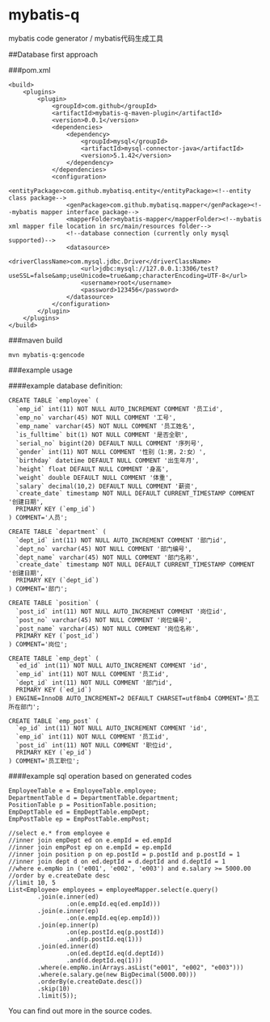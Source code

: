 # mybatis-q
mybatis code generator / mybatis代码生成工具

##Database first approach

###pom.xml

	<build>
	    <plugins>
	        <plugin>
	            <groupId>com.github</groupId>
	            <artifactId>mybatis-q-maven-plugin</artifactId>
	            <version>0.0.1</version>
	            <dependencies>
	                <dependency>
	                    <groupId>mysql</groupId>
	                    <artifactId>mysql-connector-java</artifactId>
	                    <version>5.1.42</version>
	                </dependency>
	            </dependencies>
	            <configuration>
	                <entityPackage>com.github.mybatisq.entity</entityPackage><!--entity class package-->
	                <genPackage>com.github.mybatisq.mapper</genPackage><!--mybatis mapper interface package-->
	                <mapperFolder>mybatis-mapper</mapperFolder><!--mybatis xml mapper file location in src/main/resources folder-->
	                <!--database connection (currently only mysql supported)-->
	                <datasource>
	                    <driverClassName>com.mysql.jdbc.Driver</driverClassName>
	                    <url>jdbc:mysql://127.0.0.1:3306/test?useSSL=false&amp;useUnicode=true&amp;characterEncoding=UTF-8</url>
	                    <username>root</username>
	                    <password>123456</password>
	                </datasource>
	            </configuration>
	        </plugin>
	    </plugins>
	</build>

###maven build

	mvn mybatis-q:gencode

###example usage

####example database definition:

	CREATE TABLE `employee` (
	  `emp_id` int(11) NOT NULL AUTO_INCREMENT COMMENT '员工id',
	  `emp_no` varchar(45) NOT NULL COMMENT '工号',
	  `emp_name` varchar(45) NOT NULL COMMENT '员工姓名',
	  `is_fulltime` bit(1) NOT NULL COMMENT '是否全职',
	  `serial_no` bigint(20) DEFAULT NULL COMMENT '序列号',
	  `gender` int(11) NOT NULL COMMENT '性别（1:男，2:女）',
	  `birthday` datetime DEFAULT NULL COMMENT '出生年月',
	  `height` float DEFAULT NULL COMMENT '身高',
	  `weight` double DEFAULT NULL COMMENT '体重',
	  `salary` decimal(10,2) DEFAULT NULL COMMENT '薪资',
	  `create_date` timestamp NOT NULL DEFAULT CURRENT_TIMESTAMP COMMENT '创建日期',
	  PRIMARY KEY (`emp_id`)
	) COMMENT='人员';
	
	CREATE TABLE `department` (
	  `dept_id` int(11) NOT NULL AUTO_INCREMENT COMMENT '部门id',
	  `dept_no` varchar(45) NOT NULL COMMENT '部门编号',
	  `dept_name` varchar(45) NOT NULL COMMENT '部门名称',
	  `create_date` timestamp NOT NULL DEFAULT CURRENT_TIMESTAMP COMMENT '创建日期',
	  PRIMARY KEY (`dept_id`)
	) COMMENT='部门';
	
	CREATE TABLE `position` (
	  `post_id` int(11) NOT NULL AUTO_INCREMENT COMMENT '岗位id',
	  `post_no` varchar(45) NOT NULL COMMENT '岗位编号',
	  `post_name` varchar(45) NOT NULL COMMENT '岗位名称',
	  PRIMARY KEY (`post_id`)
	) COMMENT='岗位';
	
	CREATE TABLE `emp_dept` (
	  `ed_id` int(11) NOT NULL AUTO_INCREMENT COMMENT 'id',
	  `emp_id` int(11) NOT NULL COMMENT '员工id',
	  `dept_id` int(11) NOT NULL COMMENT '部门id',
	  PRIMARY KEY (`ed_id`)
	) ENGINE=InnoDB AUTO_INCREMENT=2 DEFAULT CHARSET=utf8mb4 COMMENT='员工所在部门';
	
	CREATE TABLE `emp_post` (
	  `ep_id` int(11) NOT NULL AUTO_INCREMENT COMMENT 'id',
	  `emp_id` int(11) NOT NULL COMMENT '员工id',
	  `post_id` int(11) NOT NULL COMMENT '职位id',
	  PRIMARY KEY (`ep_id`)
	) COMMENT='员工职位';

####example sql operation based on generated codes

	EmployeeTable e = EmployeeTable.employee;
	DepartmentTable d = DepartmentTable.department;
	PositionTable p = PositionTable.position;
	EmpDeptTable ed = EmpDeptTable.empDept;
	EmpPostTable ep = EmpPostTable.empPost;
	 
	//select e.* from employee e
	//inner join empDept ed on e.empId = ed.empId
	//inner join empPost ep on e.empId = ep.empId
	//inner join position p on ep.postId = p.postId and p.postId = 1
	//inner join dept d on ed.deptId = d.deptId and d.deptId = 1
	//where e.empNo in ('e001', 'e002', 'e003') and e.salary >= 5000.00
	//order by e.createDate desc
	//limit 10, 5
	List<Employee> employees = employeeMapper.select(e.query()
	        .join(e.inner(ed)
	                .on(e.empId.eq(ed.empId)))
	        .join(e.inner(ep)
	                .on(e.empId.eq(ep.empId)))
	        .join(ep.inner(p)
	                .on(ep.postId.eq(p.postId))
	                .and(p.postId.eq(1)))
	        .join(ed.inner(d)
	                .on(ed.deptId.eq(d.deptId))
	                .and(d.deptId.eq(1)))
	        .where(e.empNo.in(Arrays.asList("e001", "e002", "e003")))
	        .where(e.salary.ge(new BigDecimal(5000.00)))
	        .orderBy(e.createDate.desc())
	        .skip(10)
	        .limit(5));
	        
You can find out more in the source codes.